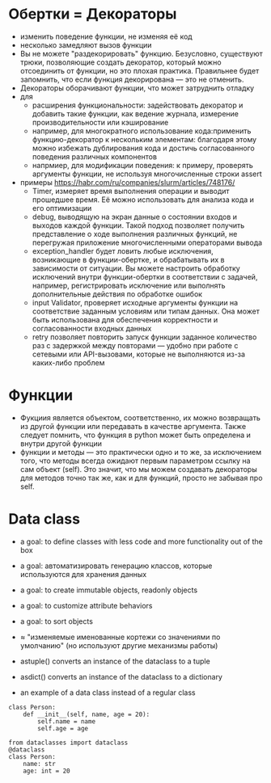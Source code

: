 # Обертки = Декораторы
* изменить поведение функции, не изменяя её код
* несколько замедляют вызов функции
* Вы не можете "раздекорировать" функцию. Безусловно, существуют трюки, позволяющие создать декоратор, который можно отсоединить от функции, но это плохая практика. Правильнее будет запомнить, что если функция декорирована — это не отменить.
* Декораторы оборачивают функции, что может затруднить отладку
* для
   + расширения функциональности: задействовать декоратор и добавить такие функции, как ведение журнала, измерение производительности или кэширование
   + например, для многократного использование кода:применить функцию-декоратор к нескольким элементам: благодаря этому можно избежать дублирования кода и достичь согласованного поведения различных компонентов
   + напрмиер, для модификации поведения: к примеру, проверять аргументы функции, не используя многочисленные строки assert
* примеры https://habr.com/ru/companies/slurm/articles/748176/
   + Timer, измеряет время выполнения операции и выводит прошедшее время. Её можно использовать  для анализа кода и его оптимизации
   + debug, выводящую на экран данные о состоянии входов и выходов каждой функции. Такой подход позволяет получить представление о ходе выполнения различных функций, не перегружая приложение многочисленными операторами вывода
   + exception_handler будет ловить любые исключения, возникающие в функции-обертке, и обрабатывать их в зависимости от ситуации. Вы можете настроить обработку исключений внутри функции-обертки в соответствии с задачей, например, регистрировать исключение или выполнять дополнительные действия по обработке ошибок
   + input Validator, проверяет исходные аргументы функции на соответствие заданным условиям или типам данных. Она может быть использована для обеспечения корректности и согласованности входных данных
   + retry позволяет повторить запуск функции заданное количество раз с задержкой между повторами — удобно при работе с сетевыми или API-вызовами, которые не выполняются из-за каких-либо проблем

# Функции
* Фукциия является объектом, соответственно, их можно возвращать из другой функции или передавать в качестве аргумента. Также следует помнить, что функция в python может быть определена и внутри другой функции
* функции и методы — это практически одно и то же, за исключением того, что методы всегда ожидают первым параметром ссылку на сам объект (self). Это значит, что мы можем создавать декораторы для методов точно так же, как и для функций, просто не забывая про self.

# Data class
* a goal: to define classes with less code and more functionality out of the box
* a goal: автоматизировать генерацию классов, которые используются для хранения данных
* a goal: to create immutable objects, readonly objects
* a goal: to customize attribute behaviors
* a goal: to sort objects


* ≈ "изменяемые именованные кортежи со значениями по умолчанию" (но используют другие механизмы работы)
* astuple() converts an instance of the dataclass to a tuple
* asdict() converts an instance of the dataclass to a dictionary
* an example of a data class instead of a regular class
```
class Person:
    def __init__(self, name, age = 20):
        self.name = name
        self.age = age
```
```
from dataclasses import dataclass
@dataclass
class Person:
    name: str
    age: int = 20
```    
